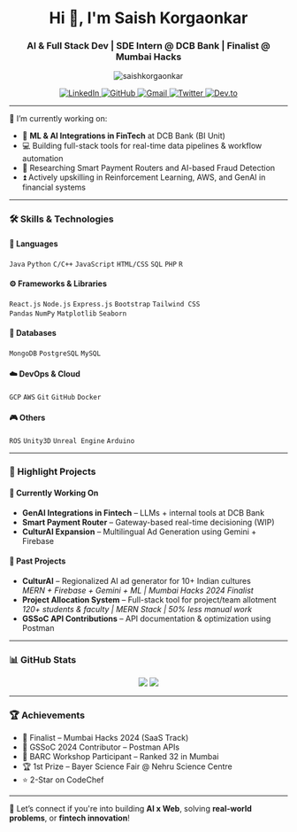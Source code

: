 <h1 align="center">Hi 👋, I'm Saish Korgaonkar</h1>
<h3 align="center">AI & Full Stack Dev | SDE Intern @ DCB Bank | Finalist @ Mumbai Hacks</h3>

<p align="center">
  <img src="https://komarev.com/ghpvc/?username=saishkorgaonkar&label=Profile%20views&color=0e75b6&style=flat" alt="saishkorgaonkar" />
</p>

<p align="center">
  <a href="https://www.linkedin.com/in/saish-korgaonkar/" target="_blank">
    <img src="https://img.shields.io/badge/LinkedIn-blue?style=for-the-badge&logo=linkedin&logoColor=white" alt="LinkedIn" />
  </a>
  <a href="https://github.com/SaishKorgaonkar" target="_blank">
    <img src="https://img.shields.io/badge/GitHub-black?style=for-the-badge&logo=github&logoColor=white" alt="GitHub" />
  </a>
  <a href="mailto:saishkorgaonkar14@gmail.com" target="_blank">
    <img src="https://img.shields.io/badge/Gmail-D14836?style=for-the-badge&logo=gmail&logoColor=white" alt="Gmail" />
  </a>
  <a href="https://twitter.com/Saish_k_14" target="_blank">
    <img src="https://img.shields.io/badge/Twitter-1DA1F2?style=for-the-badge&logo=twitter&logoColor=white" alt="Twitter" />
  </a>
  <a href="https://dev.to/saish_k" target="_blank">
    <img src="https://img.shields.io/badge/dev.to-0A0A0A?style=for-the-badge&logo=devdotto&logoColor=white" alt="Dev.to" />
  </a>
</p>

---

🔭 I’m currently working on:
- 🧠 **ML & AI Integrations in FinTech** at DCB Bank (BI Unit)
- 💻 Building full-stack tools for real-time data pipelines & workflow automation
- 🤖 Researching Smart Payment Routers and AI-based Fraud Detection
- ⏫ Actively upskilling in Reinforcement Learning, AWS, and GenAI in financial systems

---

### 🛠️ Skills & Technologies

#### 💬 Languages
`Java` `Python` `C/C++` `JavaScript` `HTML/CSS` `SQL` `PHP` `R`

#### ⚙️ Frameworks & Libraries
`React.js` `Node.js` `Express.js` `Bootstrap` `Tailwind CSS`  
`Pandas` `NumPy` `Matplotlib` `Seaborn`

#### 💾 Databases
`MongoDB` `PostgreSQL` `MySQL`

#### ☁️ DevOps & Cloud
`GCP` `AWS` `Git` `GitHub` `Docker`

#### 🎮 Others
`ROS` `Unity3D` `Unreal Engine` `Arduino`

---

### 🌟 Highlight Projects

#### 🔨 Currently Working On
- **GenAI Integrations in Fintech** – LLMs + internal tools at DCB Bank
- **Smart Payment Router** – Gateway-based real-time decisioning (WIP)
- **CulturAI Expansion** – Multilingual Ad Generation using Gemini + Firebase

#### 📁 Past Projects
- **CulturAI** – Regionalized AI ad generator for 10+ Indian cultures  
  _MERN + Firebase + Gemini + ML | Mumbai Hacks 2024 Finalist_
- **Project Allocation System** – Full-stack tool for project/team allotment  
  _120+ students & faculty | MERN Stack | 50% less manual work_
- **GSSoC API Contributions** – API documentation & optimization using Postman

---

### 📊 GitHub Stats

<p align="center">
  <img src="https://github-readme-stats.vercel.app/api?username=SaishKorgaonkar&show_icons=true&theme=tokyonight" />
  <img src="https://github-readme-stats.vercel.app/api/top-langs/?username=SaishKorgaonkar&layout=compact&theme=tokyonight" />
</p>

---

### 🏆 Achievements

- 🥇 Finalist – Mumbai Hacks 2024 (SaaS Track)
- 🧠 GSSoC 2024 Contributor – Postman APIs
- 🧪 BARC Workshop Participant – Ranked 32 in Mumbai
- 🏆 1st Prize – Bayer Science Fair @ Nehru Science Centre
- ⭐ 2-Star on CodeChef

---

💬 Let’s connect if you're into building **AI x Web**, solving **real-world problems**, or **fintech innovation**!
